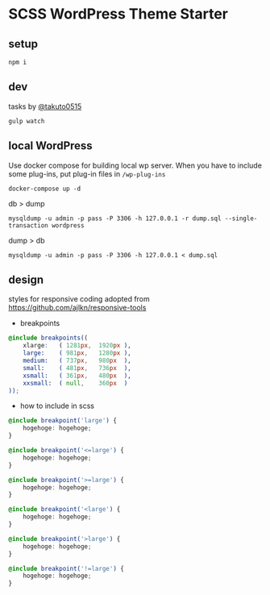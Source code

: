 # SCSS WordPress Theme Starter

## setup

```shell
npm i
```

## dev

tasks by [@takuto0515](https://github.com/takuto0515)

```shell
gulp watch
```

## local WordPress

Use docker compose for building local wp server.
When you have to include some plug-ins, put plug-in files in `/wp-plug-ins`

```shell
docker-compose up -d
```

db > dump

```shell
mysqldump -u admin -p pass -P 3306 -h 127.0.0.1 -r dump.sql --single-transaction wordpress
```

dump > db

```shell
mysqldump -u admin -p pass -P 3306 -h 127.0.0.1 < dump.sql
```

## design

styles for responsive coding adopted from <https://github.com/ajlkn/responsive-tools>

- breakpoints

```scss
@include breakpoints((
    xlarge:   ( 1281px,  1920px ),
    large:    ( 981px,   1280px ),
    medium:   ( 737px,   980px  ),
    small:    ( 481px,   736px  ),
    xsmall:   ( 361px,   480px  ),
    xxsmall:  ( null,    360px  )
));
```

- how to include in scss

```scss
@include breakpoint('large') {
    hogehoge: hogehoge;
}

@include breakpoint('<=large') {
    hogehoge: hogehoge;
}

@include breakpoint('>=large') {
    hogehoge: hogehoge;
}

@include breakpoint('<large') {
    hogehoge: hogehoge;
}

@include breakpoint('>large') {
    hogehoge: hogehoge;
}

@include breakpoint('!=large') {
    hogehoge: hogehoge;
}
```
